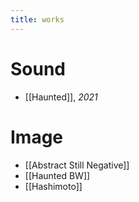 ```yaml
---
title: works
---
```


# Sound

- [[Haunted]], *2021*

# Image

- [[Abstract Still Negative]]
- [[Haunted BW]]
- [[Hashimoto]]


